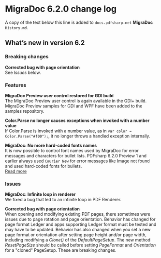 ﻿# MigraDoc 6.2.0 change log

A copy of the text below this line is added to `docs.pdfsharp.net` **MigraDoc** `History.md`.

## What’s new in version 6.2

### Breaking changes

**Corrected bug with page orientation**  
See *Issues* below.

### Features

**MigraDoc Preview user control restored for GDI build**  
The MigraDoc Preview user control is again available in the GDI+ build.
MigraDoc Preview samples for GDI and WPF have been added to the samples repository.

**Color.Parse no longer causes exceptions when invoked with a number value**  
If Color.Parse is invoked with a number value, as in `var color = Color.Parse("#f00");`,
it no longer throws a handled exception internally.

**MigraDoc: No more hard-coded fonts names**  
It is now possible to control font names used by MigraDoc for error messages and characters for bullet lists.
PDFsharp 6.2.0 Preview 1 and earlier always used `Courier New` for error messages like Image not found and used hard-coded fonts for bullets.  
[Read more](http://docs.pdfsharp.net/link/migradoc-font-resolving-6.2.html)

### Issues

**MigraDoc: Infinite loop in renderer**  
We fixed a bug that led to an infinite loop in PDF Renderer.

**Corrected bug with page orientation**  
When opening and modifying existing PDF pages, there sometimes were issues due to page rotation and page orientation.
Behavior has changed for page format Ledger and apps supporting Ledger format must be tested and may have to be updated.
Behavior has also changed when you set a new page format or orientation after setting page height and/or page width, including modifying a *Clone()* of the *DefaultPageSetup*. The new method *ResetPageSize* should be called before setting *PageFormat* and *Orientation* for a "cloned" PageSetup.
These are breaking changes.
